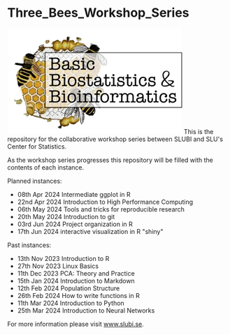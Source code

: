 # Three_Bees_Workshop_Series

<img src="/logos/3bees_fulltext.png" alt="alt text" width="400" />
This is the repository for the collaborative workshop series between SLUBI and SLU's Center for Statistics. 

As the workshop series progresses this repository will be filled with the contents of each instance. 

Planned instances: 
- 08th Apr 2024 Intermediate ggplot in R
- 22nd Apr 2024 Introduction to High Performance Computing
- 06th May 2024 Tools and tricks for reproducible research
- 20th May 2024 Introduction to git
- 03rd Jun 2024 Project organization in R
- 17th Jun 2024 interactive visualization in R "shiny"

Past instances: 
- 13th Nov 2023	Introduction to R
- 27th Nov 2023	Linux Basics
- 11th Dec 2023	PCA: Theory and Practice
- 15th Jan 2024	Introduction to Markdown
- 12th Feb 2024	Population Structure
- 26th Feb 2024 How to write functions in R
- 11th Mar 2024 Introduction to Python
- 25th Mar 2024 Introduction to Neural Networks

For more information please visit www.slubi.se. 

